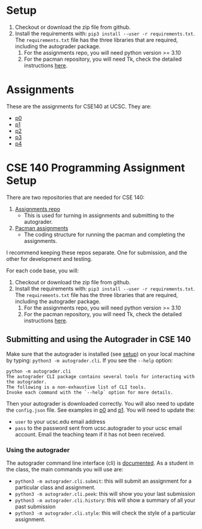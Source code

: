 # Setup
1.  Checkout or download the zip file from github.
2.  Install the requirements with: `pip3 install --user -r requirements.txt`.  The `requirements.txt` file has the three libraries that are required, including the autograder package. 
    1.  For the assignments repo, you will need python version >= 3.10
    2.  For the pacman repository, you will need Tk, check the detailed
        instructions [here](https://github.com/ucsc-cse-140/assignments/tree/main/p1#running-code-on-your-local-machine).

# Assignments
These are the assignments for CSE140 at UCSC.  They are:
- [p0](p0/README.md)
- [p1](p1/README.md)
- [p2](p2/README.md)
- [p3](p3/README.md)
- [p4](p4/README.md)

# CSE 140 Programming Assignment Setup
There are two repositories that are needed for CSE 140:

1.  [Assignments repo](https://github.com/ucsc-cse-140/assignments)
    -   This is used for turning in assignments and submitting to the autograder.
2.  [Pacman assignments](https://github.com/linqs/pacman)
    -   The coding structure for running the pacman and completing the
        assignments.

I recommend keeping these repos separate.  One for submission, and the
other for development and testing.

For each code base, you will:

1.  Checkout or download the zip file from github.
2.  Install the requirements with: `pip3 install --user -r requirements.txt`.  The `requirements.txt` file has the three libraries that are required, including the autograder package. 
    1.  For the assignments repo, you will need python version >= 3.10
    2.  For the pacman repository, you will need Tk, check the detailed
        instructions [here](https://github.com/ucsc-cse-140/assignments/tree/main/p1#running-code-on-your-local-machine).


## Submitting and using the Autograder in CSE 140

Make sure that the autograder is installed (see [setup](#setup))  on your local machine by
typing: `python3 -m autograder.cli`.  If you see the `--help` option:

```nil
python -m autograder.cli
The autograder CLI package contains several tools for interacting with the autograder.
The following is a non-exhaustive list of CLI tools.
Invoke each command with the `--help` option for more details.
```

Then your autograder is downloaded correctly.  You will also need to
update the `config.json` file.  See examples in [p0](https://github.com/ucsc-cse-140/assignments/blob/main/p0/config.json) and [p1](https://github.com/ucsc-cse-140/assignments/blob/main/p1/config.json).  You will
need to update the:

-   `user` to your ucsc.edu email address
-   `pass` to the password sent from ucsc.autograder to your ucsc email
    account.  Email the teaching team if it has not been received.


### Using the autograder

The autograder command line interface (cli) is [documented](https://github.com/eriq-augustine/autograder-py).  As a
student in the class, the main commands you will use are:

-   `python3 -m autograder.cli.submit`: this will submit an assignment
    for a particular class and assignment.
-   `python3 -m autograder.cli.peek`: this will show you your last submission
-   `python3 -m autograder.cli.history`: this will show a summary of all
    your past submission
-   `python3 -m autograder.cli.style`: this will check the style of a
    particular assignment.
